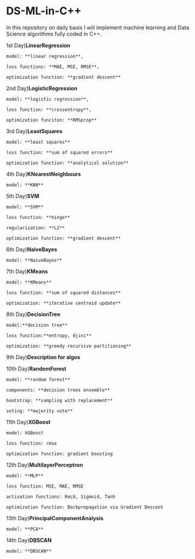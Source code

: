 # DS-ML-in-C++

In this repository on daily basis I will implement machine learning and Data Science algorithms fully coded in C++. 

1st Day)**LinearRegression**

    model: **linear regression**,
  
    loss functions: **MAE, MSE, RMSE**, 
  
    optimization function: **gradient descent**
  

2nd Day)**LogisticRegression**

    model: **logistic regression**,
  
    loss function: **crossentropy**,
  
    optimization funciton: **RMSprop**


3rd Day)**LeastSquares**  

    model: **least squares**
    
    loss function: **sum of squared errors**
    
    optimization function: **analytical solution**


4th Day)**KNearestNeighbours**

    model: **KNN**


5th Day)**SVM**

    model: **SVM**

    loss function: **hinge**

    regularization: **L2**

    optimization function: **gradient descent**


6th Day)**NaiveBayes**

    model: **NaiveBayes**

    
7th Day)**KMeans**

    model: **KMeans**

    loss function: **sum of squared distances**

    optimization: **iterative centroid update**


8th Day)**DecisionTree**

    model:**decision tree**

    loss function:**entropy, djini**

    optimization: **greedy recursive partitioning**


9th Day)**Description for algos**


10th Day)**RandomForest**

    model: **random forest**
    
    components: **decision trees ensemble**
    
    bootstrap: **sampling with replacement**
    
    voting: **majority vote**


11th Day)**XGBoost**

    model: XGBoost

    loss function: rmse

    optimization function: gradient boosting 


12th Day)**MultilayerPerceptron**
    
    model: **MLP**
    
    loss function: MSE, MAE, RMSE
    
    activation functions: ReLU, Sigmoid, Tanh
    
    optimization function: Backpropagation via Gradient Descent


13th Day)**PrincipalComponentAnalysis**

    model: **PCA**


14th Day)**DBSCAN**

    model: **DBSCAN**
